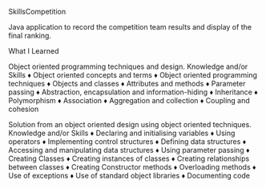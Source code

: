 SkillsCompetition

Java application to record the competition team results and display of the final ranking.

What I Learned

Object oriented programming techniques and design. 
Knowledge and/or Skills 
♦ Object oriented concepts and terms 
♦ Object oriented programming techniques 
♦ Objects and classes 
♦ Attributes and methods 
♦ Parameter passing 
♦ Abstraction, encapsulation and information-hiding 
♦ Inheritance 
♦ Polymorphism 
♦ Association 
♦ Aggregation and collection 
♦ Coupling and cohesion 

Solution from an object oriented design using object oriented techniques. 
Knowledge and/or Skills 
♦ Declaring and initialising variables 
♦ Using operators 
♦ Implementing control structures 
♦ Defining data structures 
♦ Accessing and manipulating data structures 
♦ Using parameter passing 
♦ Creating Classes 
♦ Creating instances of classes 
♦ Creating relationships between classes 
♦ Creating Constructor methods 
♦ Overloading methods 
♦ Use of exceptions 
♦ Use of standard object libraries 
♦ Documenting code 
